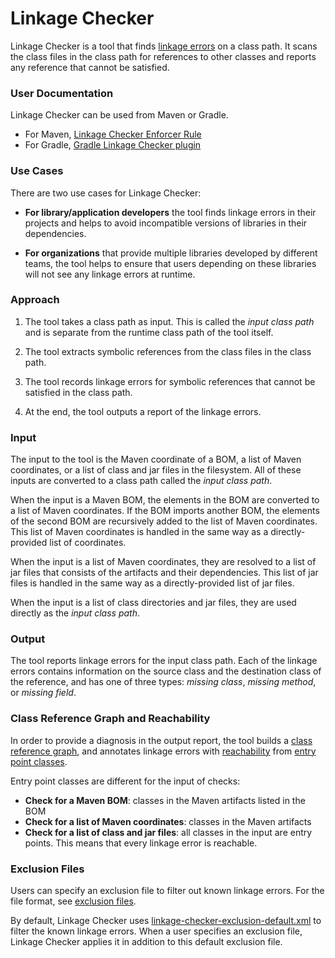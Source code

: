 # Linkage Checker

Linkage Checker is a tool that finds [linkage errors](
../library-best-practices/glossary.md#static-linkage-error) on a class
path. It scans the class files in the class path for references to other
classes and reports any reference that cannot be satisfied.

### User Documentation

Linkage Checker can be used from Maven or Gradle.

- For Maven, [Linkage Checker Enforcer Rule](
  https://github.com/GoogleCloudPlatform/cloud-opensource-java/wiki/Linkage-Checker-Enforcer-Rule)
- For Gradle, [Gradle Linkage Checker plugin](
  https://github.com/GoogleCloudPlatform/cloud-opensource-java/wiki/Linkage-Checker-with-Gradle)

### Use Cases
 
There are two use cases for Linkage Checker:

- **For library/application developers** the tool finds linkage
  errors in their projects and helps to avoid incompatible versions of libraries
  in their dependencies.

- **For organizations** that provide multiple libraries developed by different teams,
  the tool helps to ensure that users depending on these libraries will not see any
  linkage errors at runtime.

### Approach

1. The tool takes a class path as input. This is called the _input class
   path_ and is separate from the runtime class path of the tool itself.

2. The tool extracts symbolic references from the class files in the class path.

3. The tool records linkage errors for symbolic references that cannot be satisfied
   in the class path.

4. At the end, the tool outputs a report of the linkage errors.

### Input

The input to the tool is the Maven coordinate of a BOM, 
a list of Maven coordinates, or a list of class and jar files in the filesystem.
All of these inputs are converted to a class path called the _input class path_.

When the input is a Maven BOM, the elements in the BOM are
converted to a list of Maven coordinates.
If the BOM imports another BOM, the elements of the second BOM are recursively
added to the list of Maven coordinates. This list of Maven coordinates is handled
in the same way as a directly-provided list of coordinates.

When the input is a list of Maven coordinates, they are resolved to a list of jar files
that consists of the artifacts and their dependencies. This list of jar files is
handled in the same way as a directly-provided list of jar files.

When the input is a list of class directories and jar files,
they are used directly as the _input class path_.

### Output

The tool reports linkage errors for the input class path.
Each of the linkage errors contains information on the
source class and the destination class of the reference, and has one of three types:
_missing class_, _missing method_, or _missing field_.
     
### Class Reference Graph and Reachability

In order to provide a diagnosis in the output report, the tool builds a [class reference graph](
../library-best-practices/glossary.md#class-reference-graph),
and annotates linkage errors with [reachability](
../library-best-practices/glossary.md#reachability) from [entry point classes](
../library-best-practices/glossary.md#entry-point-class).

Entry point classes are different for the input of checks:
  - **Check for a Maven BOM**: classes in the Maven artifacts listed in the BOM
  - **Check for a list of Maven coordinates**: classes in the Maven artifacts
  - **Check for a list of class and jar files**: all classes in the input are entry points.
    This means that every linkage error is reachable.

### Exclusion Files

Users can specify an exclusion file to filter out known linkage errors.
For the file format, see [exclusion files](
https://github.com/GoogleCloudPlatform/cloud-opensource-java/wiki/Linkage-Checker-Exclusion-File).

By default, Linkage Checker uses [linkage-checker-exclusion-default.xml](
https://github.com/GoogleCloudPlatform/cloud-opensource-java/blob/master/dependencies/src/main/resources/linkage-checker-exclusion-default.xml)
to filter the known linkage errors. When a user specifies an exclusion file, Linkage Checker applies
it in addition to this default exclusion file.